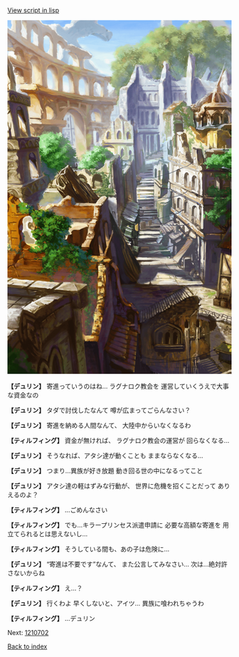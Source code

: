 [View script in lisp](../scripts/1210502.txt)

![ghost_town.png](../images/backgrounds/ghost_town.png)

**【デュリン】**
寄進っていうのはね…
ラグナロク教会を
運営していくうえで大事な資金なの

**【デュリン】**
タダで討伐したなんて
噂が広まってごらんなさい？

**【デュリン】**
寄進を納める人間なんて、
大陸中からいなくなるわ

**【ティルフィング】**
資金が無ければ、
ラグナロク教会の運営が
回らなくなる…

**【デュリン】**
そうなれば、アタシ達が動くことも
ままならなくなる…

**【デュリン】**
つまり…異族が好き放題
動き回る世の中になるってこと

**【デュリン】**
アタシ達の軽はずみな行動が、
世界に危機を招くことだって
ありえるのよ？

**【ティルフィング】**
…ごめんなさい

**【ティルフィング】**
でも…キラープリンセス派遣申請に
必要な高額な寄進を
用立てられるとは思えないし…

**【ティルフィング】**
そうしている間も、あの子は危険に…

**【デュリン】**
“寄進は不要です”なんて、
また公言してみなさい…
次は…絶対許さないからね

**【ティルフィング】**
え…？

**【デュリン】**
行くわよ
早くしないと、アイツ…
異族に喰われちゃうわ

**【ティルフィング】**
…デュリン

Next: [1210702](1210702.md)

[Back to index](index.md)
